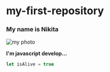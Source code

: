 # my-first-repository
### My name is Nikita

![my photo]()

**I'm javascript develop...**


```javascript
let isAlive = true
```















